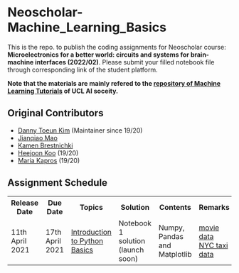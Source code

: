 # Neoscholar-Machine_Learning_Basics

This is the repo. to publish the coding assignments for Neoscholar course: **Microelectronics for a better world: circuits and systems for brain-machine interfaces (2022/02)**. Please submit your filled notebook file through corresponding link of the student platform.

**Note that the materials are mainly refered to the [repository of Machine Learning Tutorials](https://github.com/UCLAIS/Machine-Learning-Tutorials) of UCL AI soceity.**

## Original Contributors

- [Danny Toeun Kim](https://github.com/kimdanny) (Maintainer since 19/20)
- [Jianqiao Mao](https://github.com/JianqiaoMao)
- [Kamen Brestnichki](https://github.com/KamenB)
- [Heejoon Koo](https://github.com/hee9joon) (19/20)
- [Maria Kapros](https://github.com/karyam) (19/20)

## Assignment Schedule

<table>
  <tr>
    <th>Release Date</th>
    <th>Due Date</th>
    <th>Topics</th>
    <th>Solution</th>
    <th>Contents</th>
    <th>Remarks</th>  
  </tr>
  
  <tr>
    <td>11th April 2021</td>
    <td>17th April 2021</td>
    <td><a href="https://github.com/JianqiaoMao/Neoscholar-Machine_Learning_Basics/tree/main/Assignment%201">Introduction to Python Basics</a> <br></td>
    <td>Notebook 1 solution (launch soon)</td>
    <td>Numpy, Pandas and Matplotlib</td>
    <td> 
        <a href="https://www.kaggle.com/PromptCloudHQ/imdb-data">movie data</a> <br>
        <a href="https://www.kaggle.com/c/nyc-taxi-trip-duration/data">NYC taxi data</a> 
    </td>
  </tr>
  
    
</table>
